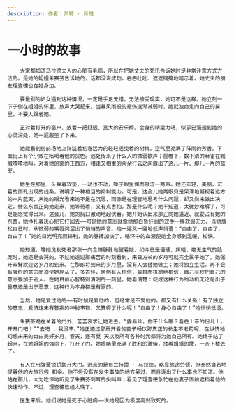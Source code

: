 ```yaml
---
description: 作者：凯特 · 肖班
---
```


# 一小时的故事

        大家都知道马拉德夫人的心脏有毛病，所以在把她丈夫的死讯告诉她时是非常注意方式方法的。是她的姐姐朱赛芬告诉她的，话都没说成句，吞吞吐吐、遮遮掩掩地暗示着。她丈夫的朋友理查德也在她身边。

        要是别的妇女遇到这种情况，一定是手足无措，无法接受现实，她可不是这样。她立刻一下子倒在姐姐的怀里，放声大哭起来。当暴风雨般的悲伤逐渐减弱时，她就独自走向自己的房里，不要人跟着她。

        正对着打开的窗户，放着一把舒适、宽大的安乐椅。全身的精疲力竭，似乎已浸透到她的心灵深处，她一屁股坐了下来。

        她能看到房前场地上洋溢着初春活力的轻轻摇曳着的树梢。空气里充满了阵雨的芳香。下面街上有个小贩在吆喝着他的货色。远处传来了什么人的微弱歌声；屋檐下，数不清的麻雀在嘁嘁喳喳地叫。对着她的窗的正西方，相逢又相重的朵朵行云之间露出了这儿一片、那儿一片的蓝天。

        她坐在那里，头靠着软垫，一动也不动，嗓子眼里偶而啜泣一两声。她还年轻，美丽，沉着的面孔出现的线条，说明了一种相当的抑制能力。可是，这会儿她两眼只是呆滞地凝视着远方的一片蓝天，从她的眼光看来她不是在沉思，而像是在理智地思考什么问题，却又尚未做出决定。什么东西正向她走来，她等待着，又有点害怕。那是什么呢？她不知道，太微妙难解了，可是能感觉得出来。这会儿，她的胸口激动地起伏着。她开始认出来那正向她逼近、就要占有她的东西，她挣扎着决心把它打回去——可是她的意志就像她那白皙纤弱的双手一样软弱无力。当她放松自己时，从微弱的嘴唇间溜出了悄悄的声音。她一遍又一遍地低声悄语：“自由了，自由了，自由了！”她的目光明亮而锋利，她的脉搏加快了，循环中的血液使她全身感到温暖、松快。

        她知道，等她见到死者那张一向含情脉脉地望着她、如今已是僵硬、灰暗、毫无生气的脸庞时，她还是会哭的。不过她透过那痛苦的时刻看到，来日方长的岁月可就完全属于她了。她张开双臂欢迎这岁月的到来。在那即将到来的岁月里，没有人会替她做主；她将独立生活。再不会有强烈的意志而迫使她屈从了，多古怪，居然有人相信，盲目而执拗地相信，自己有权把自己的意志强加于别人。在她目前心智特别清明的一刻里，她看清楚：促成这种行为的动机无论是出于善意还是出于恶意，这种行为本身都是有罪的。

        当然，她是爱过他的——有时候是爱他的，但经常是不爱他的。那又有什么关系！有了独立的意志，爱情这未有答案的神秘事物，又算得了什么呢！“自由了！身心自由了！”她悄悄低语。

        朱赛芬跪在关着的门外，苦苦哀求让她进去。“露易丝，你干什么哪？看在上帝的份儿上，开开门吧！”“去吧 ，我没事。”她正透过那扇开着的窗子畅饮那真正的长生不老药呢，在纵情地幻想未来的自由美好岁月，春天，还有夏 天以及所有各种时光都将为她自己所有。她终于站了起来，在她姐姐的强求下，打开了门。她眼睛里充满了胜利的激情，搂着姐姐的腰，一齐下楼去了。

        有人在用弹簧锁钥匙开大门。进来的是布兰特雷 · 马拉德，略显旅途劳顿，但泰然自若地提着他的大旅行包 和伞。他不但没有在发生事故的地方呆过，而且连出了什么事也不知道。他站在那儿，大为吃惊地听见了朱赛芬刺耳的尖叫声；看见了理查德急忙在他妻子面前遮挡着他的快速动作。不过，理查德已经太晚了。

        医生来后，他们说她是死于心脏病——说她是因为极度高兴致死的。

